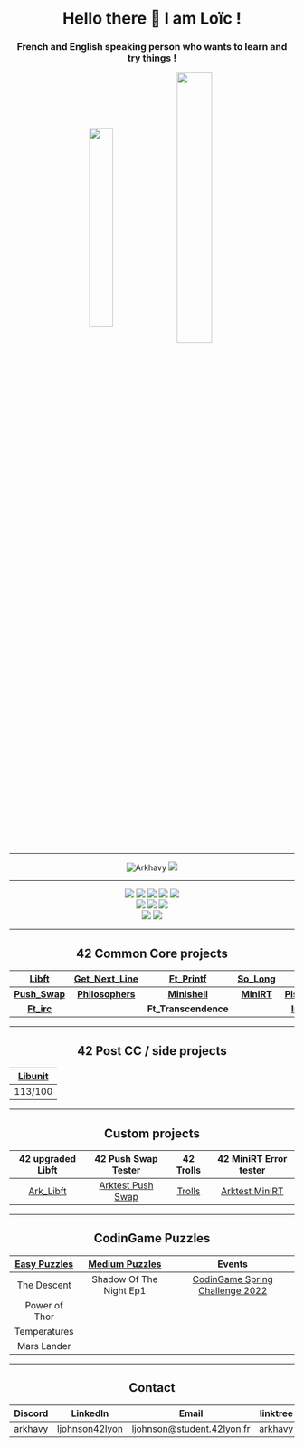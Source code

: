 <h1 align="center">Hello there 👋 I am Loïc !</h1>
<h3 align="center">French and English speaking person who wants to learn and try things !</h3>

<p align="center">
  <!-- <a href="https://github.com/JaeSeoKim/badge42"><img src="https://badge42.vercel.app/api/v2/cl1qawy8u002509jtlt49xa81/stats?cursusId=21&coalitionId=302" alt="ljohnson's 42 stats" /></a> -->
  <!-- <a href="https://discord.com/users/174530968948965377"><img align="center" alt="Discord status" src="https://lanyard.cnrad.dev/api/174530968948965377"></a> -->
<p align="center">
 <img align="center" src="https://github-readme-stats.vercel.app/api/top-langs?username=Arkhavy&theme=prussian&count_private=true&langs_count=10&show_icons=true&layout=compact" alt="" height="30%" width="29%"/>
  <img align="center" src="https://github-readme-stats.vercel.app/api?username=Arkhavy&theme=prussian&count_private=true&show_icons=true" alt="" height="35%" width="35%" />
</p>

---

<p align="center">
  <img src="https://komarev.com/ghpvc/?username=Arkhavy&label=Profile%20views&color=blue&style=flat" alt="Arkhavy" />
  <a href="https://profile.intra.42.fr/users/ljohnson"><img src="https://badgen.net/badge/Born2Code/ljohnson/blue?icon=https://meta.intra.42.fr/assets/42_logo-7dfc9110a5319a308863b96bda33cea995046d1731cebb735e41b16255106c12.svg" /></a>
</p>

---

<div align="center">
  <img src="https://badgen.net/badge/C/Advanced/blue?cache=86400" />
  <img src="https://badgen.net/badge/C++/Intermediate/blue?cache=86400" />
  <img src="https://badgen.net/badge/Shellscript/Intermediate/green?cache=86400" />
  <img src="https://badgen.net/badge/LaTeX/Beginner/grey?cache=86400" />
  <img src="https://badgen.net/badge/Docker/Beginner/cyan?cache=86400&icon=docker" />
  <br>
  <img src="https://badgen.net/badge/HTML/Intermediate/blue?cache=86400" />
  <img src="https://badgen.net/badge/CSS/Intermediate/red?cache=86400" />
  <img src="https://badgen.net/badge/JavaScript/Intermediate/yellow?cache=86400" />
  <br>
  <img src="https://badgen.net/badge/Self Love/Work in Progress/pink?cache=86400" />
  <img src="https://badgen.net/badge/Ability to fly/Not a bird/grey?cache=86400" />
  
</div>

---

<h2 align="center">42 Common Core projects</h2>
<div align="center">
  
| **[Libft](https://github.com/Arkhavy/42_2021_libft)** | **[Get_Next_Line](https://github.com/Arkhavy/42_2021_get_next_line)** | **[Ft_Printf](https://github.com/Arkhavy/42_2021_ft_printf)** | **[So_Long](https://github.com/Arkhavy/42_2021_so_long)** | **[Pipex](https://github.com/Arkhavy/42_2021_Pipex)** |
| :---: | :---: | :---: | :---: | :---: |
| **[Push_Swap](https://github.com/Arkhavy/42_2021_Push_Swap)** | **[Philosophers](https://github.com/Arkhavy/42_2021_Philosophers)** | **[Minishell](https://github.com/Arkhavy/42_2021_Minishell)** | **[MiniRT](https://github.com/Arkhavy/42_2021_MiniRT)** | **[Piscine_CPP](https://github.com/Arkhavy/42_2021_Piscine_CPP)** |
| **[Ft_irc](https://github.com/ChaDutel/FT_IRC)** |  | **Ft_Transcendence** |  | **[Inception](https://github.com/Arkhavy/42_2021_Inception)** |




</div>

---

<h2 align="center">42 Post CC / side projects</h2>
<div align="center">
  
| [Libunit](https://github.com/Arkhavy/42_2021_Libunit) |
| :---: |
| 113/100 |

</div>

---

<h2 align="center">Custom projects</h2>
<div align="center">
    
| 42 upgraded Libft | 42 Push Swap Tester | 42 Trolls | 42 MiniRT Error tester |
| :---: | :---: | :---: | :---: |
| [Ark_Libft](https://github.com/Arkhavy/42_2021_ark_libft) | [Arktest Push Swap](https://github.com/Arkhavy/Arktest_Push_Swap) | [Trolls](https://github.com/Arkhavy/trolls) | [Arktest MiniRT](https://github.com/Arkhavy/Arktest_MiniRT) |
    
</div>

---

<h2 align="center">CodinGame Puzzles</h2>
<div align="center">
  
| [Easy Puzzles](https://github.com/Arkhavy/CodinGame_Easy_Challenges) | [Medium Puzzles](https://github.com/Arkhavy/CodinGame_Medium_Challenges) | Events |
| :---: | :---: | :---: |
| The Descent | Shadow Of The Night Ep1 | [CodinGame Spring Challenge 2022](https://github.com/Arkhavy/CodinGame_Spring_Challenge_2022) |
| Power of Thor | |
| Temperatures | |
| Mars Lander | |

</div>

---

<h2 align="center">Contact</h2>
<div align="center">
  
| Discord | LinkedIn | Email | linktree |
| :---: | :---: | :---: | :---: |
| arkhavy | [ljohnson42lyon](https://www.linkedin.com/in/ljohnson42lyon/) | ljohnson@student.42lyon.fr | [arkhavy](https://linktr.ee/arkhavy) |

</div>
